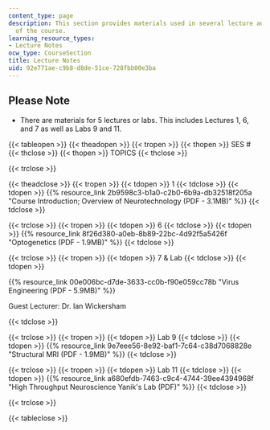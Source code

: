 ```yaml
---
content_type: page
description: This section provides materials used in several lecture and lab sessions
  of the course.
learning_resource_types:
- Lecture Notes
ocw_type: CourseSection
title: Lecture Notes
uid: 92e771ae-c9b8-d8de-51ce-728fbb00e3ba
---
```


Please Note
-----------

*   There are materials for 5 lectures or labs. This includes Lectures 1, 6, and 7 as well as Labs 9 and 11.

{{< tableopen >}}
{{< theadopen >}}
{{< tropen >}}
{{< thopen >}}
SES #
{{< thclose >}}
{{< thopen >}}
TOPICS
{{< thclose >}}

{{< trclose >}}

{{< theadclose >}}
{{< tropen >}}
{{< tdopen >}}
1
{{< tdclose >}}
{{< tdopen >}}
{{% resource_link 2b9598c3-b1a0-c2b0-6b9a-db32518f205a "Course Introduction; Overview of Neurotechnology (PDF - 3.1MB)" %}}
{{< tdclose >}}

{{< trclose >}}
{{< tropen >}}
{{< tdopen >}}
6
{{< tdclose >}}
{{< tdopen >}}
{{% resource_link 8f26d380-a0eb-8b89-22bc-4d92f5a5426f "Optogenetics (PDF - 1.9MB)" %}}
{{< tdclose >}}

{{< trclose >}}
{{< tropen >}}
{{< tdopen >}}
7 & Lab
{{< tdclose >}}
{{< tdopen >}}


{{% resource_link 00e006bc-d7de-3633-cc0b-f90e059cc78b "Virus Engineering (PDF - 5.9MB)" %}}

Guest Lecturer: Dr. Ian Wickersham


{{< tdclose >}}

{{< trclose >}}
{{< tropen >}}
{{< tdopen >}}
Lab 9
{{< tdclose >}}
{{< tdopen >}}
{{% resource_link 9e7eee56-8e92-baf1-7c64-c38d7068828e "Structural MRI (PDF - 1.9MB)" %}}
{{< tdclose >}}

{{< trclose >}}
{{< tropen >}}
{{< tdopen >}}
Lab 11
{{< tdclose >}}
{{< tdopen >}}
{{% resource_link a680efdb-7463-c9c4-4744-39ee4394968f "High Throughput Neuroscience Yanik's Lab (PDF)" %}}
{{< tdclose >}}

{{< trclose >}}

{{< tableclose >}}
